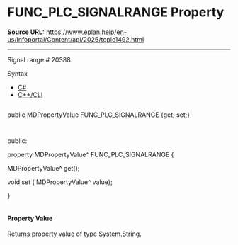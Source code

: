 # FUNC_PLC_SIGNALRANGE Property

**Source URL:** https://www.eplan.help/en-us/Infoportal/Content/api/2026/topic1492.html

---

Signal range # 20388.

Syntax

- [C#](#i-syntax-CS)
- [C++/CLI](#i-syntax-CPP2005)

```
```
public MDPropertyValue FUNC_PLC_SIGNALRANGE {get; set;}
```
```

```
```
public:

property MDPropertyValue^ FUNC_PLC_SIGNALRANGE {

   MDPropertyValue^ get();

   void set (    MDPropertyValue^ value);

}
```
```

#### Property Value

Returns property value of type System.String.
